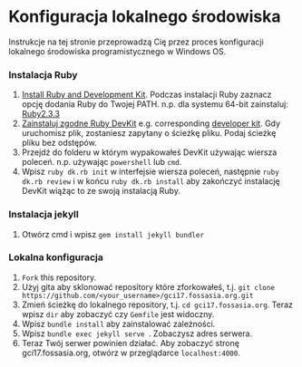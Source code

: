 # Konfiguracja lokalnego środowiska

Instrukcje na tej stronie przeprowadzą Cię przez proces konfiguracji lokalnego środowiska programistycznego w Windows OS.

### Instalacja Ruby
1. [Install Ruby and Development Kit](https://rubyinstaller.org/downloads/). Podczas instalacji Ruby zaznacz opcję dodania Ruby do Twojej PATH.
n.p. dla systemu 64-bit zainstaluj: [Ruby2.3.3](https://dl.bintray.com/oneclick/rubyinstaller/ruby-2.3.3-i386-mingw32.7z)
2. [Zainstaluj zgodne Ruby DevKit](https://rubyinstaller.org/downloads/) e.g. corresponding [developer kit](https://dl.bintray.com/oneclick/rubyinstaller/DevKit-mingw64-64-4.7.2-20130224-1432-sfx.exe).
Gdy uruchomisz plik, zostaniesz zapytany o ścieżkę pliku. Podaj ścieżkę pliku bez odstępów.
3. Przejdź do folderu w którym wypakowałeś DevKit używając wiersza poleceń. n.p. używając `powershell` lub `cmd`.
4. Wpisz `ruby dk.rb init` w interfejsie wiersza poleceń, następnie `ruby dk.rb review` i w końcu `ruby dk.rb install` aby zakończyć instalację DevKit wiążąc to ze swoją instalacją Ruby.

### Instalacja jekyll
1. Otwórz cmd i wpisz `gem install jekyll bundler`

### Lokalna konfiguracja
1. `Fork` this repository.
2. Użyj gita aby sklonować repository które zforkowałeś, t.j.
`git clone https://github.com/<your_username>/gci17.fossasia.org.git`
3. Zmień ścieżkę do lokalnego repository, t.j. `cd gci17.fossasia.org`. Teraz wpisz `dir` aby zobaczyć czy `Gemfile` jest widoczny.
4. Wpisz `bundle install` aby zainstalować zależności.
5. Wpisz `bundle exec jekyll serve `. Zobaczysz adres serwera.
6. Teraz Twój serwer powinien działać. Aby zobaczyć stronę gci17.fossasia.org, otwórz w przeglądarce `localhost:4000`.
